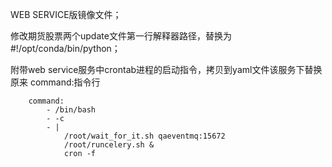 WEB SERVICE版镜像文件；

修改期货股票两个update文件第一行解释器路径，替换为 #!/opt/conda/bin/python；

附带web service服务中crontab进程的启动指令，拷贝到yaml文件该服务下替换原来 command:指令行

        command:
            - /bin/bash
            - -c
            - |                 
                /root/wait_for_it.sh qaeventmq:15672   
                /root/runcelery.sh &    
                cron -f 
